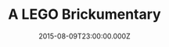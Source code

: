 ---
title: "A LEGO Brickumentary"
year: 2014
date: 2015-08-09T23:00:00.000Z
permalink: /almanac/movies/2015-08-10-a-lego-brickumentary/index.html
rating: 3
---